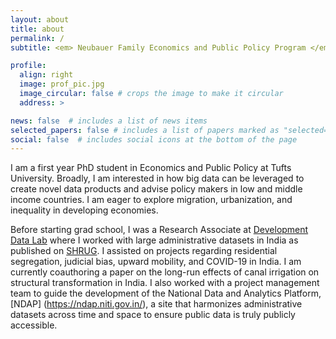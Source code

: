 ```yaml
---
layout: about
title: about
permalink: /
subtitle: <em> Neubauer Family Economics and Public Policy Program </em> <br> (The Fletcher School and the Graduate School of Arts and Sciences at Tufts University)

profile:
  align: right
  image: prof_pic.jpg
  image_circular: false # crops the image to make it circular
  address: >

news: false  # includes a list of news items
selected_papers: false # includes a list of papers marked as "selected={true}"
social: false  # includes social icons at the bottom of the page
---
```


I am a first year PhD student in Economics and Public Policy at Tufts University. Broadly, I am interested in how big data can be leveraged to create novel data products and advise policy makers in low and middle income countries. I am eager to explore migration, urbanization, and inequality in developing economies.

Before starting grad school, I was a Research Associate at [Development Data Lab](https://www.devdatalab.org/) where I worked with large administrative datasets in India as published on [SHRUG](https://www.devdatalab.org/shrug). I assisted on projects regarding residential segregation, judicial bias, upward mobility, and COVID-19 in India. I am currently coauthoring a paper on the long-run effects of canal irrigation on structural transformation in India. I also worked with a project management team to guide the development of the National Data and Analytics Platform, [NDAP] (https://ndap.niti.gov.in/), a site that harmonizes administrative datasets across time and space to ensure public data is truly publicly accessible.

